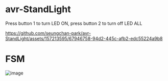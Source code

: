 # avr-StandLight

Press button 1 to turn LED ON, press button 2 to turn off LED ALL

https://github.com/seungchan-park/avr-StandLight/assets/157213595/67946758-94d2-445c-afb2-edc55224a9b8

# FSM

![image](https://github.com/seungchan-park/avr-StandLight/assets/157213595/f3344b92-9083-440e-a13e-97d6b24d9100)
